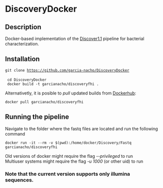 # DiscoveryDocker   

## Description   
Docker-based implementation of the [Discover1.1](https://github.com/lucadesabato/Discover1.1) pipeline for bacterial characterization.
   
## Installation   
<code>git clone https://github.com/garcia-nacho/DiscoveryDocker </code>  
<code> cd DiscoveryDocker </code>   
<code> docker build -t garcianacho/discoveryfhi . </code>
    
Alternativetly, it is posible to *pull* updated builds from [Dockerhub](https://hub.docker.com/repository/docker/garcianacho/discoveryfhi):
   
<code>docker pull garcianacho/discoveryfhi</code>
   
## Running the pipeline   
Navigate to the folder where the fastq files are located and run the following command
   
<code>docker run -it --rm -v $(pwd):/home/docker/Discovery/Fastq garcianacho/discoveryfhi</code>
   
Old versions of docker might require the flag *--privileged* to run    
Multiuser systems might require the flag *-u 1000* (or other uid) to run   

### Note that the current version supports only illumina sequences.
